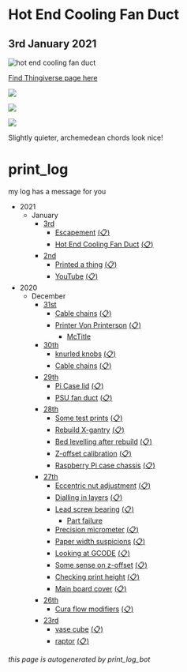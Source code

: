 # Hot End Cooling Fan Duct
## 3rd January 2021

![hot end cooling fan duct](https://cdn.discordapp.com/attachments/794700507448475679/795307765651865600/Screenshot_2021-01-03_at_15.02.53.png)

[Find Thingiverse page here](https://www.thingiverse.com/thing:4327350)

![](https://cdn.discordapp.com/attachments/794700507448475679/795357665453670420/20210103_182159.jpg)

![](https://cdn.discordapp.com/attachments/794700507448475679/795357851484553276/20210103_182129.jpg)

![](https://cdn.discordapp.com/attachments/794700507448475679/795357901895368704/20210103_182520.jpg)

Slightly quieter, archemedean chords look nice!

# print_log
my log has a message for you

- 2021
  - January
    - [3rd](/posts/2021/January/3.md)
      - [Escapement](/posts/2021/January/3.md#escapement) [(:clipboard:)](/topics/escapement.md)
      - [Hot End Cooling Fan Duct](/posts/2021/January/3.md#hot-end-cooling-fan-duct) [(:clipboard:)](/topics/hot-end-cooling-fan-duct.md)
    - [2nd](/posts/2021/January/2.md)
      - [Printed a thing](/posts/2021/January/2.md#printed-a-thing) [(:clipboard:)](/topics/printed-a-thing.md)
      - [YouTube](/posts/2021/January/2.md#youtube) [(:clipboard:)](/topics/youtube.md)
- 2020
  - December
    - [31st](/posts/2020/December/31.md)
      - [Cable chains](/posts/2020/December/31.md#cable-chains) [(:clipboard:)](/topics/cable-chains.md)
      - [Printer Von Printerson](/posts/2020/December/31.md#printer-von-printerson) [(:clipboard:)](/topics/printer-von-printerson.md)
        - [McTitle](/posts/2020/December/31.md#mctitle)
    - [30th](/posts/2020/December/30.md)
      - [knurled knobs](/posts/2020/December/30.md#knurled-knobs) [(:clipboard:)](/topics/knurled-knobs.md)
      - [Cable chains](/posts/2020/December/30.md#cable-chains) [(:clipboard:)](/topics/cable-chains.md)
    - [29th](/posts/2020/December/29.md)
      - [Pi Case lid](/posts/2020/December/29.md#pi-case-lid) [(:clipboard:)](/topics/pi-case-lid.md)
      - [PSU fan duct](/posts/2020/December/29.md#psu-fan-duct) [(:clipboard:)](/topics/psu-fan-duct.md)
    - [28th](/posts/2020/December/28.md)
      - [Some test prints](/posts/2020/December/28.md#some-test-prints) [(:clipboard:)](/topics/some-test-prints.md)
      - [Rebuild X-gantry](/posts/2020/December/28.md#rebuild-x-gantry) [(:clipboard:)](/topics/rebuild-x-gantry.md)
      - [Bed levelling after rebuild](/posts/2020/December/28.md#bed-levelling-after-rebuild) [(:clipboard:)](/topics/bed-levelling-after-rebuild.md)
      - [Z-offset calibration](/posts/2020/December/28.md#z-offset-calibration) [(:clipboard:)](/topics/z-offset-calibration.md)
      - [Raspberry Pi case chassis](/posts/2020/December/28.md#raspberry-pi-case-chassis) [(:clipboard:)](/topics/raspberry-pi-case-chassis.md)
    - [27th](/posts/2020/December/27.md)
      - [Eccentric nut adjustment](/posts/2020/December/27.md#eccentric-nut-adjustment) [(:clipboard:)](/topics/eccentric-nut-adjustment.md)
      - [Dialling in layers](/posts/2020/December/27.md#dialling-in-layers) [(:clipboard:)](/topics/dialling-in-layers.md)
      - [Lead screw bearing](/posts/2020/December/27.md#lead-screw-bearing) [(:clipboard:)](/topics/lead-screw-bearing.md)
        - [Part failure](/posts/2020/December/27.md#part-failure)
      - [Precision micrometer](/posts/2020/December/27.md#precision-micrometer) [(:clipboard:)](/topics/precision-micrometer.md)
      - [Paper width suspicions](/posts/2020/December/27.md#paper-width-suspicions) [(:clipboard:)](/topics/paper-width-suspicions.md)
      - [Looking at GCODE](/posts/2020/December/27.md#looking-at-gcode) [(:clipboard:)](/topics/looking-at-gcode.md)
      - [Some sense on z-offset](/posts/2020/December/27.md#some-sense-on-z-offset) [(:clipboard:)](/topics/some-sense-on-z-offset.md)
      - [Checking print height](/posts/2020/December/27.md#checking-print-height) [(:clipboard:)](/topics/checking-print-height.md)
      - [Main board cover](/posts/2020/December/27.md#main-board-cover) [(:clipboard:)](/topics/main-board-cover.md)
    - [26th](/posts/2020/December/26.md)
      - [Cura flow modifiers](/posts/2020/December/26.md#cura-flow-modifiers) [(:clipboard:)](/topics/cura-flow-modifiers.md)
    - [23rd](/posts/2020/December/23.md)
      - [vase cube](/posts/2020/December/23.md#vase-cube) [(:clipboard:)](/topics/vase-cube.md)
      - [raptor](/posts/2020/December/23.md#raptor) [(:clipboard:)](/topics/raptor.md)

*this page is autogenerated by print_log_bot*

